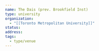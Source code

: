 ```yaml
---
name: The Dais (prev. Brookfield Inst)
type: university
organization:
  - "[[Toronto Metropolitan University]]"
status:
address:
tags:
  - type/venue
---
```

